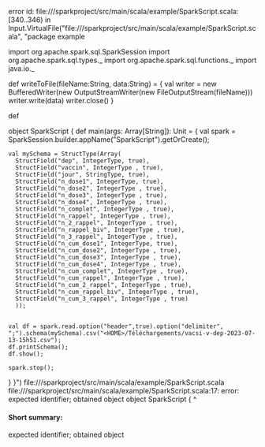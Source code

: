 error id: file://<WORKSPACE>/sparkproject/src/main/scala/example/SparkScript.scala:[340..346) in Input.VirtualFile("file://<WORKSPACE>/sparkproject/src/main/scala/example/SparkScript.scala", "package example

import org.apache.spark.sql.SparkSession
import org.apache.spark.sql.types._
import org.apache.spark.sql.functions._
import java.io._

def writeToFile(fileName:String, data:String) = {
  val writer = new BufferedWriter(new OutputStreamWriter(new FileOutputStream(fileName)))
  writer.write(data)
  writer.close()
}

def 


object SparkScript {
  def main(args: Array[String]): Unit = {
    val spark = SparkSession.builder.appName("SparkScript").getOrCreate();

    val mySchema = StructType(Array(
      StructField("dep", IntegerType, true),
      StructField("vaccin", IntegerType , true),
      StructField("jour", StringType, true),
      StructField("n_dose1", IntegerType, true),
      StructField("n_dose2", IntegerType , true),
      StructField("n_dose3", IntegerType , true),
      StructField("n_dose4", IntegerType , true),
      StructField("n_complet", IntegerType , true),
      StructField("n_rappel", IntegerType , true),
      StructField("n_2_rappel", IntegerType , true),
      StructField("n_rappel_biv", IntegerType , true),
      StructField("n_3_rappel", IntegerType , true),
      StructField("n_cum_dose1", IntegerType, true),
      StructField("n_cum_dose2", IntegerType , true),
      StructField("n_cum_dose3", IntegerType , true),
      StructField("n_cum_dose4", IntegerType , true),
      StructField("n_cum_complet", IntegerType , true),
      StructField("n_cum_rappel", IntegerType , true),
      StructField("n_cum_2_rappel", IntegerType , true),
      StructField("n_cum_rappel_biv", IntegerType , true),
      StructField("n_cum_3_rappel", IntegerType , true)
      ));


    val df = spark.read.option("header",true).option("delimiter", ";").schema(mySchema).csv("<HOME>/Téléchargements/vacsi-v-dep-2023-07-13-15h51.csv");
    df.printSchema();
    df.show();

    spark.stop();
  }
}")
file://<WORKSPACE>/sparkproject/src/main/scala/example/SparkScript.scala
file://<WORKSPACE>/sparkproject/src/main/scala/example/SparkScript.scala:17: error: expected identifier; obtained object
object SparkScript {
^
#### Short summary: 

expected identifier; obtained object